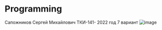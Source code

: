 # Programming
Сапожников Сергей Михайлович 
ТКИ-141- 
2022 год
7 вариант
![image](https://user-images.githubusercontent.com/94596189/195058956-21d7c320-7954-4c5d-829e-c0d044af34bb.png)